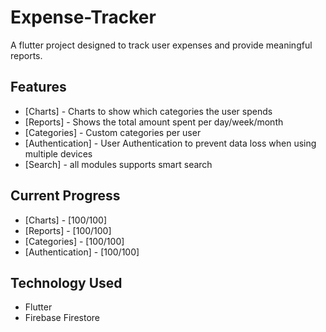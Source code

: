 # Expense-Tracker

A flutter project designed to track user expenses and provide meaningful reports.

## Features
 - [Charts] - Charts to show which categories the user spends
 - [Reports] - Shows the total amount spent per day/week/month
 - [Categories] - Custom categories per user
 - [Authentication] - User Authentication to prevent data loss when using multiple devices
 - [Search] - all modules supports smart search

## Current Progress
 - [Charts] - [100/100]
 - [Reports] - [100/100]
 - [Categories] - [100/100]
 - [Authentication] - [100/100]

## Technology Used
- Flutter
- Firebase Firestore



